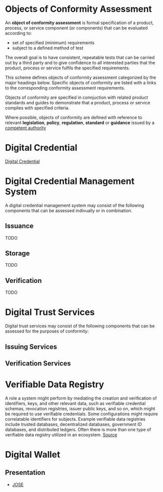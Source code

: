 # Objects of Conformity Assessment
An **object of conformity assessment** is formal specification of a product, process, or service component (or components) that can be evaluated according to:
* set of specified (minimum) requirements
* subject to a defined method of test

The overall goal is to have consistent, repeatable tests that can be carried out by a third party and to give confidence to all interested parties that the product, process or service fulfils the specified requirements.

This scheme defines objects of conformity assessment categorized by the major headings below. Specific objects of conformity are listed with a links to the corresponding conformity assessment requirements.

Objects of conformity are specified in connjuction with related product standards and guides to demonstrate that a product, process or service complies with specified criteria.

Where possible, objects of conformity are defined with reference to relevant **legislation**, **policy**, **regulation**, **standard** or **guidance** issued by a [competent authority](./scheme-definitions.md)


# Digital Credential

[Digital Credential](./objects/objca-digital-credential.md)


# Digital Credential Management System 
A digital credential management system may consist of the following components that can be assessed indivually or in combination.

## Issuance 
TODO

## Storage 
TODO

## Verification
TODO



# Digital Trust Services
Digital trust services may consist of the following components that can be assessed for the purposes of conformity:

## Issuing Services

## Verification Services

# Verifiable Data Registry
A role a system might perform by mediating the creation and verification of identifiers, keys, and other relevant data, such as verifiable credential schemas, revocation registries, issuer public keys, and so on, which might be required to use verifiable credentials. Some configurations might require correlatable identifiers for subjects. Example verifiable data registries include trusted databases, decentralized databases, government ID databases, and distributed ledgers. Often there is more than one type of verifiable data registry utilized in an ecosystem. [Source](https://www.w3.org/TR/vc-data-model/)


# Digital Wallet

## Presentation

* [JOSE](https://datatracker.ietf.org/wg/jose/charter/)





